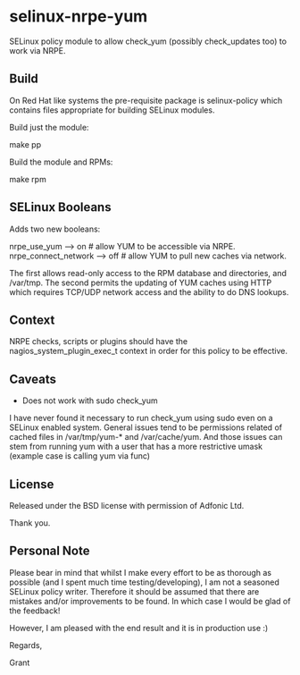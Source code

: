 selinux-nrpe-yum
================

SELinux policy module to allow check_yum (possibly check_updates too) to work
via NRPE.

Build
-----

On Red Hat like systems the pre-requisite package is selinux-policy which
contains files appropriate for building SELinux modules.

Build just the module:

 make pp

Build the module and RPMs:

 make rpm

SELinux Booleans
----------------

Adds two new booleans:

 nrpe_use_yum --> on            # allow YUM to be accessible via NRPE.
 nrpe_connect_network --> off   # allow YUM to pull new caches via network.

The first allows read-only access to the RPM database and directories, and
/var/tmp.  The second permits the updating of YUM caches using HTTP which
requires TCP/UDP network access and the ability to do DNS lookups.

Context
-------

NRPE checks, scripts or plugins should have the nagios_system_plugin_exec_t
context in order for this policy to be effective.

Caveats
-------

* Does not work with sudo check_yum

I have never found it necessary to run check_yum using sudo even on a SELinux
enabled system. General issues tend to be permissions related of cached files
in /var/tmp/yum-* and /var/cache/yum. And those issues can stem from running
yum with a user that has a more restrictive umask (example case is calling yum
via func)

License
-------

Released under the BSD license with permission of Adfonic Ltd.

Thank you.

Personal Note
-------------

Please bear in mind that whilst I make every effort to be as thorough as
possible (and I spent much time testing/developing), I am not a seasoned
SELinux policy writer. Therefore it should be assumed that there are mistakes
and/or improvements to be found. In which case I would be glad of the feedback!

However, I am pleased with the end result and it is in production use :)

Regards,

Grant

